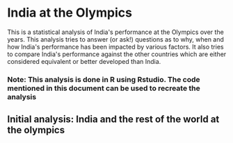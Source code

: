 # India at the Olympics

This is a statistical analysis of India's performance at the Olympics over the years. This analysis tries to answer (or ask!) questions as to why, when and how India's performance has been impacted by various factors. It also tries to compare India's performance against the other countries which are either considered equivalent or better developed than India. </br>

### Note: This analysis is done in R using Rstudio. The code mentioned in this document can be used to recreate the analysis

## Initial analysis: India and the rest of the world at the olympics

